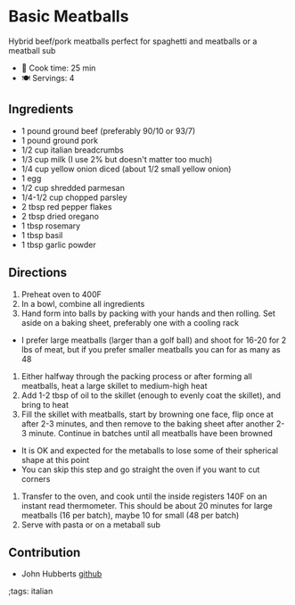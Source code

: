# Basic Meatballs
Hybrid beef/pork meatballs perfect for spaghetti and meatballs or a meatball sub

- 🍳 Cook time: 25 min
- 🍽️ Servings: 4

## Ingredients

- 1 pound ground beef (preferably 90/10 or 93/7)
- 1 pound ground pork
- 1/2 cup italian breadcrumbs
- 1/3 cup milk (I use 2% but doesn't matter too much)
- 1/4 cup yellow onion diced (about 1/2 small yellow onion)
- 1 egg
- 1/2 cup shredded parmesan
- 1/4-1/2 cup chopped parsley
- 2 tbsp red pepper flakes
- 2 tbsp dried oregano
- 1 tbsp rosemary
- 1 tbsp basil
- 1 tbsp garlic powder

## Directions

1. Preheat oven to 400F
1. In a bowl, combine all ingredients
1. Hand form into balls by packing with your hands and then rolling. Set aside on a baking sheet, preferably one with a cooling rack
  * I prefer large meatballs (larger than a golf ball) and shoot for 16-20 for 2 lbs of meat, but if you prefer smaller meatballs you can for as many as 48
1. Either halfway through the packing process or after forming all meatballs, heat a large skillet to medium-high heat
1. Add 1-2 tbsp of oil to the skillet (enough to evenly coat the skillet), and bring to heat
1. Fill the skillet with meatballs, start by browning one face, flip once at after 2-3 minutes, and then remove to the baking sheet after another 2-3 minute. Continue in batches until all meatballs have been browned
  * It is OK and expected for the metaballs to lose some of their spherical shape at this point
  * You can skip this step and go straight the oven if you want to cut corners
1. Transfer to the oven, and cook until the inside registers 140F on an instant read thermometer. This should be about 20 minutes for large meatballs (16 per batch), maybe 10 for small (48 per batch)
1. Serve with pasta or on a metaball sub

## Contribution

- John Hubberts [github](https://github.com/jhubberts)

;tags: italian
